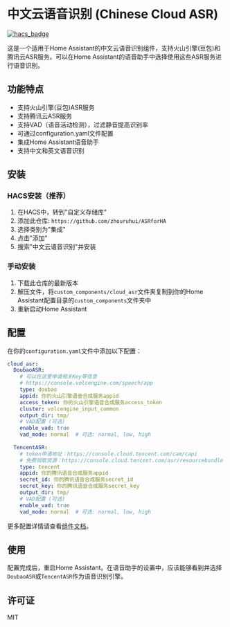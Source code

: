 # 中文云语音识别 (Chinese Cloud ASR)

[![hacs_badge](https://img.shields.io/badge/HACS-Custom-orange.svg)](https://github.com/custom-components/hacs)

这是一个适用于Home Assistant的中文云语音识别组件，支持火山引擎(豆包)和腾讯云ASR服务。可以在Home Assistant的语音助手中选择使用这些ASR服务进行语音识别。

## 功能特点

- 支持火山引擎(豆包)ASR服务
- 支持腾讯云ASR服务
- 支持VAD（语音活动检测），过滤静音提高识别率
- 可通过configuration.yaml文件配置
- 集成Home Assistant语音助手
- 支持中文和英文语音识别

## 安装

### HACS安装（推荐）

1. 在HACS中，转到"自定义存储库"
2. 添加此仓库: `https://github.com/zhouruhui/ASRforHA`
3. 选择类别为"集成"
4. 点击"添加"
5. 搜索"中文云语音识别"并安装

### 手动安装

1. 下载此仓库的最新版本
2. 解压文件，将`custom_components/cloud_asr`文件夹复制到你的Home Assistant配置目录的`custom_components`文件夹中
3. 重新启动Home Assistant

## 配置

在你的`configuration.yaml`文件中添加以下配置：

```yaml
cloud_asr:
  DoubaoASR:
    # 可以在这里申请相关Key等信息
    # https://console.volcengine.com/speech/app
    type: doubao
    appid: 你的火山引擎语音合成服务appid
    access_token: 你的火山引擎语音合成服务access_token
    cluster: volcengine_input_common
    output_dir: tmp/
    # VAD配置 (可选)
    enable_vad: true
    vad_mode: normal  # 可选: normal, low, high
    
  TencentASR:
    # token申请地址：https://console.cloud.tencent.com/cam/capi
    # 免费领取资源：https://console.cloud.tencent.com/asr/resourcebundle
    type: tencent
    appid: 你的腾讯语音合成服务appid
    secret_id: 你的腾讯语音合成服务secret_id
    secret_key: 你的腾讯语音合成服务secret_key
    output_dir: tmp/
    # VAD配置 (可选)
    enable_vad: true
    vad_mode: normal  # 可选: normal, low, high
```

更多配置详情请查看[组件文档](./custom_components/cloud_asr/README.md)。

## 使用

配置完成后，重启Home Assistant。在语音助手的设置中，应该能够看到并选择`DoubaoASR`或`TencentASR`作为语音识别引擎。

## 许可证

MIT 